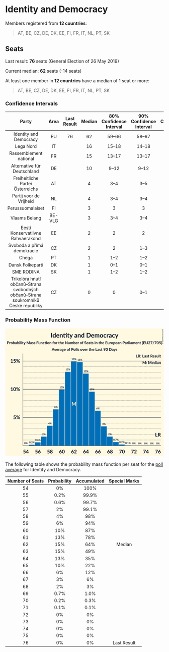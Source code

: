 # Identity and Democracy

Members registered from **12 countries**:

> AT, BE, CZ, DE, DK, EE, FI, FR, IT, NL, PT, SK

## Seats

Last result: **76** seats (General Election of 26 May 2019)

Current median: **62** seats (-14 seats)

At least one member in **12 countries** have a median of 1 seat or more:

> AT, BE, CZ, DE, DK, EE, FI, FR, IT, NL, PT, SK

### Confidence Intervals

| Party | Area | Last Result | Median | 80% Confidence Interval | 90% Confidence Interval | 95% Confidence Interval | 99% Confidence Interval |
|:-----:|:----:|:-----------:|:------:|:-----------------------:|:-----------------------:|:-----------------------:|:-----------------------:|
| Identity and Democracy | EU | 76 | 62 | 59–66 | 58–67 | 58–68 | 56–69 |
| Lega Nord | IT | | 16 | 15–18 | 14–18 | 14–19 | 13–20 |
| Rassemblement national | FR | | 15 | 13–17 | 13–17 | 13–17 | 12–18 |
| Alternative für Deutschland | DE | | 10 | 9–12 | 9–12 | 8–13 | 8–13 |
| Freiheitliche Partei Österreichs | AT | | 4 | 3–4 | 3–5 | 3–5 | 3–5 |
| Partij voor de Vrijheid | NL | | 4 | 3–4 | 3–4 | 3–5 | 3–5 |
| Perussuomalaiset | FI | | 3 | 3 | 3 | 3 | 2–4 |
| Vlaams Belang | BE-VLG | | 3 | 3–4 | 3–4 | 3–4 | 3–4 |
| Eesti Konservatiivne Rahvaerakond | EE | | 2 | 2 | 2 | 1–2 | 1–2 |
| Svoboda a přímá demokracie | CZ | | 2 | 2 | 1–3 | 1–3 | 1–3 |
| Chega | PT | | 1 | 1–2 | 1–2 | 1–2 | 0–2 |
| Dansk Folkeparti | DK | | 1 | 0–1 | 0–1 | 0–1 | 0–1 |
| SME RODINA | SK | | 1 | 1–2 | 1–2 | 1–2 | 0–2 |
| Trikolóra hnutí občanů–Strana svobodných občanů–Strana soukromníků České republiky | CZ | | 0 | 0 | 0–1 | 0–1 | 0–1 |

### Probability Mass Function

![Graph with seats probability mass function not yet produced](average-2022-01-31-seats-pmf-identityanddemocracy.png "Seats Probability Mass Function")

The following table shows the probability mass function per seat for the [poll average](average-2022-01-31.html) for Identity and Democracy.

| Number of Seats | Probability | Accumulated | Special Marks |
|:---------------:|:-----------:|:-----------:|:-------------:|
| 54 | 0% | 100% |  |
| 55 | 0.2% | 99.9% |  |
| 56 | 0.6% | 99.7% |  |
| 57 | 2% | 99.1% |  |
| 58 | 4% | 98% |  |
| 59 | 6% | 94% |  |
| 60 | 10% | 87% |  |
| 61 | 13% | 78% |  |
| 62 | 15% | 64% | Median |
| 63 | 15% | 49% |  |
| 64 | 13% | 35% |  |
| 65 | 10% | 22% |  |
| 66 | 6% | 12% |  |
| 67 | 3% | 6% |  |
| 68 | 2% | 3% |  |
| 69 | 0.7% | 1.0% |  |
| 70 | 0.2% | 0.3% |  |
| 71 | 0.1% | 0.1% |  |
| 72 | 0% | 0% |  |
| 73 | 0% | 0% |  |
| 74 | 0% | 0% |  |
| 75 | 0% | 0% |  |
| 76 | 0% | 0% | Last Result |


